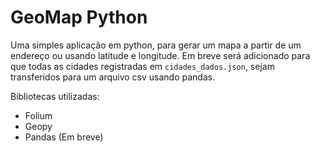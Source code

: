 # GeoMap Python
Uma simples aplicação em python, para gerar um mapa a partir de um endereço ou usando latitude e longitude.
Em breve será adicionado para que todas as cidades registradas em ```cidades_dados.json```, sejam transferidos para um arquivo csv usando pandas.

Bibliotecas utilizadas:
 - Folium
 - Geopy
 - Pandas (Em breve)